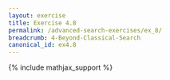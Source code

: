 ```yaml
---
layout: exercise
title: Exercise 4.8
permalink: /advanced-search-exercises/ex_8/
breadcrumb: 4-Beyond-Classical-Search
canonical_id: ex4.8
---
```


{% include mathjax_support %}
